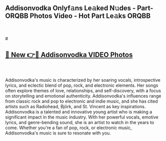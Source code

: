 ## Addisonvodka Onlyf𝚊ns Le𝚊ked N𝚞des - Part-ORQBB Photos Video - Hot Part Le𝚊ks ORQBB
<br>
<br>
# <h2><a href="https://213.232.235.80/live/video.php?q=addisonvodka">🔗 New 👉🔴 Addisonvodka VIDEO Photos</a></h2>
<br>
<br>
Addisonvodka's music is characterized by her soaring vocals, introspective lyrics, and eclectic blend of pop, rock, and electronic elements. Her songs often explore themes of love, relationships, and self-discovery, with a focus on storytelling and emotional authenticity. Addisonvodka's influences range from classic rock and pop to electronic and indie music, and she has cited artists such as Radiohead, Björk, and St. Vincent as key inspirations. Addisonvodka is a talented and innovative young artist who is making a significant impact in the music industry. With her powerful vocals, emotive lyrics, and genre-bending sound, she is an artist to watch in the years to come. Whether you're a fan of pop, rock, or electronic music, Addisonvodka's music is sure to resonate with you.
<br>
<br>
